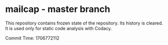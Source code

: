 # mailcap - master branch

This repository contains frozen state of the repository.
Its history is cleared. It is used only for static code
analysis with Codacy.

Commit Time: 1706772112